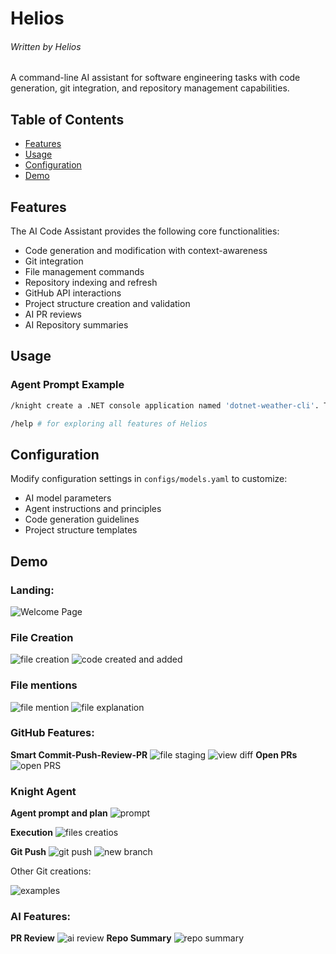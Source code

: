 # Helios

###### Written by Helios

A command-line AI assistant for software engineering tasks with code generation, git integration, and repository management capabilities.

## Table of Contents
- [Features](#features)
- [Usage](#usage)
- [Configuration](#configuration)
- [Demo](#demo)

## Features

The AI Code Assistant provides the following core functionalities:

- Code generation and modification with context-awareness
- Git integration 
- File management commands
- Repository indexing and refresh
- GitHub API interactions
- Project structure creation and validation
- AI PR reviews
- AI Repository summaries

## Usage

### Agent Prompt Example

```bash
/knight create a .NET console application named 'dotnet-weather-cli'. The app should take a city name as a command-line argument, make a GET request to a public weather API (like Open-Meteo), and print the current temperature for that city. Use the `HttpClient` class for the API call and `Newtonsoft.Json` to parse the response.
```
```bash
/help # for exploring all features of Helios
```

## Configuration

Modify configuration settings in `configs/models.yaml` to customize:

- AI model parameters
- Agent instructions and principles
- Code generation guidelines
- Project structure templates

## Demo

### Landing:
![Welcome Page](images/landing.png)

### File Creation
![file creation](images/code.png)
![code created and added](images/code2.png)

### File mentions
![file mention](images/mentions.png)
![file explanation](images/explain.png)

### GitHub Features:

**Smart Commit-Push-Review-PR**
![file staging](images/rv.png)
![view diff](images/rv2.png)
**Open PRs**
![open PRS](images/open-pr.png)

### Knight Agent
**Agent prompt and plan**
![prompt](images/agent-prompt.png)

**Execution**
![files creatios](images/agent-fc.png)

**Git Push**
![git push](images/agent-git-push.png)
![new branch](images/agent-git-creation.png)

Other Git creations:

![examples](images/demo.png)

### AI Features:

**PR Review**
![ai review](images/pr_rev.png)
**Repo Summary**
![repo summary](images/repo_rv.png)
